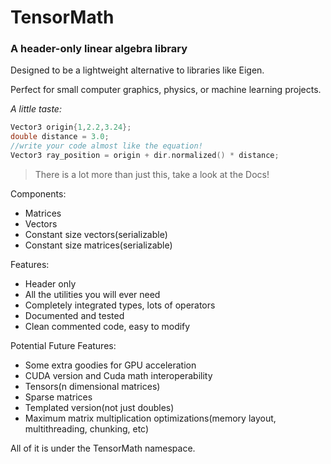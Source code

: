 # TensorMath
### A header-only linear algebra library

Designed to be a lightweight alternative to libraries like Eigen.

Perfect for small computer graphics, physics, or machine learning projects.

_A little taste:_
```c++
Vector3 origin{1,2.2,3.24};
double distance = 3.0;
//write your code almost like the equation!
Vector3 ray_position = origin + dir.normalized() * distance;
```
>There is a lot more than just this, take a look at  the Docs!  

Components:
- Matrices
- Vectors
- Constant size vectors(serializable)
- Constant size matrices(serializable)


Features:
- Header only
- All the utilities you will ever need
- Completely integrated types, lots of operators
- Documented and tested
- Clean commented code, easy to modify

Potential Future Features:
- Some extra goodies for GPU acceleration
- CUDA version and Cuda math interoperability
- Tensors(n dimensional matrices)
- Sparse matrices
- Templated version(not just doubles)
- Maximum matrix multiplication optimizations(memory layout, multithreading, chunking, etc)

All of it is under the TensorMath  namespace.